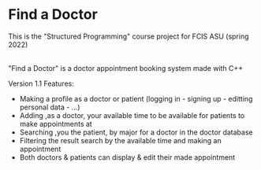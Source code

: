 # Find a Doctor

This is the "Structured Programming" course project for FCIS ASU (spring 2022) 
<br>
<br>

"Find a Doctor" is a doctor appointment booking system made with C++  




Version 1.1 Features:  

- Making a profile as a doctor or patient (logging in - signing up - editting personal data - ...)
- Adding ,as a doctor, your available time to be available for patients to make appointments at
- Searching ,you the patient, by major for a doctor in the doctor database
- Filtering the result search by the available time and making an appointment
- Both doctors & patients can display & edit their made appointment






